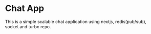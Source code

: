 # Chat App 

This is a simple scalable chat application using nextjs, redis(pub/sub), socket and turbo repo.
